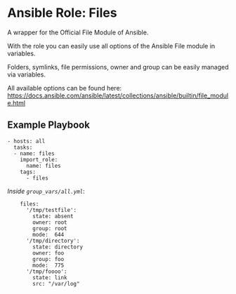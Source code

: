 # Ansible Role: Files 

A wrapper for the Official File Module of Ansible.

With the role you can easily use all options of the Ansible File module in variables.

Folders, symlinks, file permissions, owner and group can be easily managed via variables.

All available options can be found here: https://docs.ansible.com/ansible/latest/collections/ansible/builtin/file_module.html

## Example Playbook

```
- hosts: all
  tasks:
  - name: files
    import_role:
      name: files
    tags:
      - files
```

*Inside `group_vars/all.yml`*:
```
    files:
      '/tmp/testfile':
        state: absent
        owner: root
        group: root
        mode:  644
      '/tmp/directory':
        state: directory
        owner: foo
        group: foo
        mode:  775
      '/tmp/foooo':
        state: link
        src: "/var/log"
```
